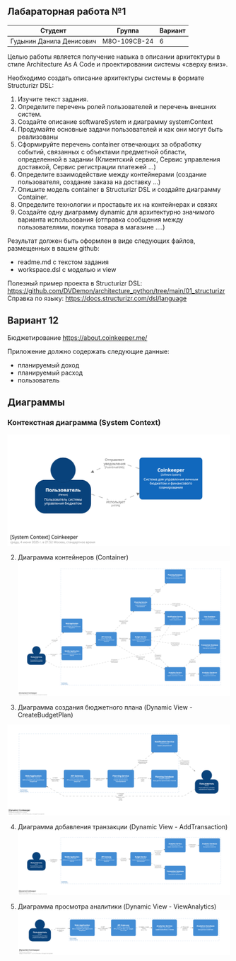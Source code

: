 ## Лабараторная работа №1
|              **Студент** | **Группа**   | **Вариант** |
|--------------------------|--------------|-------------|
| Гудынин Данила Денисович | М8О-109СВ-24 | 6           |


Целью работы является получение навыка в описании архитектуры в стиле Architecture As A Code и
проектировании системы «сверху вниз».

Необходимо создать описание архитектуры системы в формате Structurizr DSL:
1. Изучите текст задания.
2. Определите перечень ролей пользователей и перечень внешних систем.
3. Создайте описание softwareSystem и диаграмму systemContext
4. Продумайте основные задачи пользователей и как они могут быть реализованы
5. Сформируйте перечень container отвечающих за обработку событий, связанных с объектами
предметной области, определенной в задании (Клиентский сервис, Сервис управления
доставкой, Сервис регистрации платежей …)
1. Определите взаимодействие между контейнерами (создание пользователя, создание заказа на
доставку …)
1. Опишите модель container в Structurizr DSL и создайте диаграмму Container.
2. Определите технологии и проставьте их на контейнерах и связях
3. Создайте одну диаграмму dynamic для архитектурно значимого варианта использования
(отправка сообщения между пользователями, покупка товара в магазине ….)

Результат должен быть оформлен в виде следующих файлов, размещенных в вашем github:
- readme.md с текстом задания
- workspace.dsl с моделью и view

Полезный пример проекта в Structurizr DSL:
https://github.com/DVDemon/architecture_python/tree/main/01_structurizr
Справка по языку: https://docs.structurizr.com/dsl/language

## Вариант 12
Бюджетирование 
https://about.coinkeeper.me/

Приложение должно содержать следующие данные:
- планируемый доход
- планируемый расход
- пользователь

## Диаграммы

### Контекстная диаграмма (System Context)
![SystemContext](lab1/docs/images/SystemContext.png)

2. Диаграмма контейнеров (Container)
![Container](lab1/docs/images/Container.png)

3. Диаграмма создания бюджетного плана (Dynamic View - CreateBudgetPlan)

![CreateBudgetPlan](lab1/docs/images/CreateBudgetPlan.png)

4. Диаграмма добавления транзакции (Dynamic View - AddTransaction)
![AddTransaction](lab1/docs/images/AddTransaction.png)

5. Диаграмма просмотра аналитики (Dynamic View - ViewAnalytics)
![ViewAnalytics](lab1/docs/images/ViewAnalytics.png)